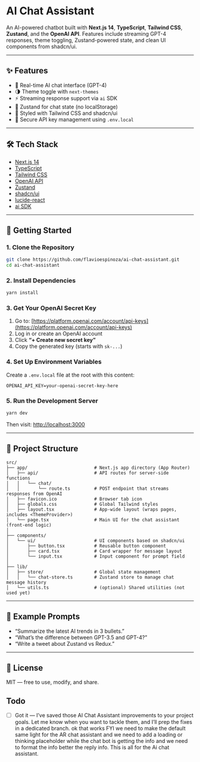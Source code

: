 # AI Chat Assistant

An AI-powered chatbot built with **Next.js 14**, **TypeScript**, **Tailwind CSS**, **Zustand**, and the **OpenAI API**. Features include streaming GPT-4 responses, theme toggling, Zustand-powered state, and clean UI components from shadcn/ui.

---

## ✨ Features

- 💬 Real-time AI chat interface (GPT-4)
- 🌗 Theme toggle with `next-themes`
- ⚡ Streaming response support via `ai` SDK
- 💾 Zustand for chat state (no localStorage)
- 🎨 Styled with Tailwind CSS and shadcn/ui
- 🔐 Secure API key management using `.env.local`

---

## 🛠️ Tech Stack

- [Next.js 14](https://nextjs.org)
- [TypeScript](https://www.typescriptlang.org/)
- [Tailwind CSS](https://tailwindcss.com/)
- [OpenAI API](https://platform.openai.com/)
- [Zustand](https://github.com/pmndrs/zustand)
- [shadcn/ui](https://ui.shadcn.com/)
- [lucide-react](https://lucide.dev/)
- [ai SDK](https://sdk.vercel.ai/docs)

---

## 🚀 Getting Started

### 1. Clone the Repository

```bash
git clone https://github.com/flavioespinoza/ai-chat-assistant.git
cd ai-chat-assistant
```

### 2. Install Dependencies

```bash
yarn install
```

### 3. Get Your OpenAI Secret Key

1. Go to: [https://platform.openai.com/account/api-keys](https://platform.openai.com/account/api-keys)
2. Log in or create an OpenAI account
3. Click **“+ Create new secret key”**
4. Copy the generated key (starts with `sk-...`)

### 4. Set Up Environment Variables

Create a `.env.local` file at the root with this content:

```env
OPENAI_API_KEY=your-openai-secret-key-here
```

### 5. Run the Development Server

```bash
yarn dev
```

Then visit: [http://localhost:3000](http://localhost:3000)

---

## 📁 Project Structure

```
src/
├── app/                         # Next.js app directory (App Router)
│   ├── api/                     # API routes for server-side functions
│   │   └── chat/
│   │       └── route.ts         # POST endpoint that streams responses from OpenAI
│   ├── favicon.ico              # Browser tab icon
│   ├── globals.css              # Global Tailwind styles
│   ├── layout.tsx               # App-wide layout (wraps pages, includes <ThemeProvider>)
│   └── page.tsx                 # Main UI for the chat assistant (front-end logic)
│
├── components/
│   └── ui/                      # UI components based on shadcn/ui
│       ├── button.tsx           # Reusable button component
│       ├── card.tsx             # Card wrapper for message layout
│       └── input.tsx            # Input component for prompt field
│
├── lib/
│   ├── store/                   # Global state management
│   │   └── chat-store.ts        # Zustand store to manage chat message history
│   └── utils.ts                 # (optional) Shared utilities (not used yet)

```

---

## 🧪 Example Prompts

- “Summarize the latest AI trends in 3 bullets.”
- “What’s the difference between GPT-3.5 and GPT-4?”
- “Write a tweet about Zustand vs Redux.”

---

## 📝 License

MIT — free to use, modify, and share.

## Todo

- [ ] Got it — I’ve saved those AI Chat Assistant improvements to your project goals. Let me know when you want to tackle them, and I’ll prep the fixes in a dedicated branch. ok that works FYI we need to make the default same light for the AR chat assistant and we need to add a loading or thinking placeholder while the chat bot is getting the info and we need to format the info better the reply info. This is all for the Ai chat assistant.
